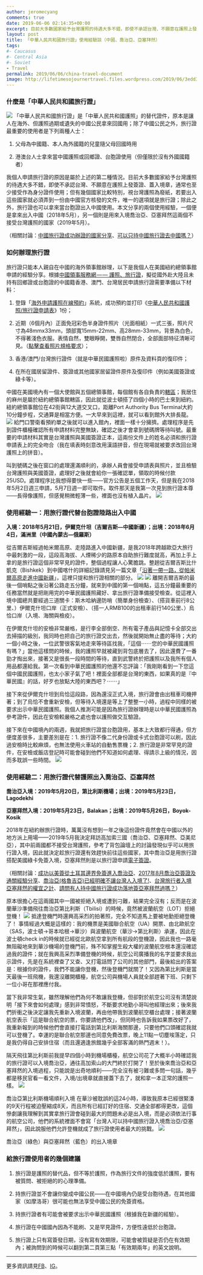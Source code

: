 ```yaml
---
author: jeromecyang
comments: true
date: 2019-06-06 02:14:35+00:00
excerpt: 目前大多數國家給予台灣護照的待遇大多不錯，即使不承認台灣、不願意在護照上發簽證、蓋入境章，通常也至少接受作為身分證件使用；但有幾個國家比較特別，視台灣護照為廢紙，若要出入這些國家就必須弄到一份由中國官方核發的文件，唯一的選項就是旅行證。本文分享的兩個使用經驗，一個便是拿來出入中國（2018年5月），另一個則是用來入境喬治亞、亞塞拜然這兩個不接受台灣護照的國家（2019年5月）。
layout: post
title: 「中華人民共和國旅行證」使用經驗談（中國、喬治亞、亞塞拜然）
tags:
#- Caucasus
#- Central Asia
#- Soviet
- Travel
permalink: 2019/06/06/china-travel-document
image: http://lifetimesojournertravel.files.wordpress.com/2019/06/3edd3-1s_6-lixsecadiyyfajfscq.jpeg
---
```


### 什麼是「中華人民共和國旅行證」


![](http://lifetimesojournertravel.files.wordpress.com/2019/06/3edd3-1s_6-lixsecadiyyfajfscq.jpeg)
「中華人民共和國旅行證」是「中華人民共和國護照」的替代證件，原本是讓人在海外、但護照過期或遺失的中國公民拿來回國用；除了中國公民之外，旅行證最重要的使用者是下列兩種人士：



 	
  1. 父母為中國籍、本人為外國籍的兒童隨父母回國時用

 	
  2. 港澳台人士拿來當中國護照或回鄉證、台胞證使用（但僅限於沒有外國國籍者）


我個人申請旅行證的原因是屬於上述的第二種情況。目前大多數國家給予台灣護照的待遇大多不錯，即使不承認台灣、不願意在護照上發簽證、蓋入境章，通常也至少接受作為身分證件使用；但有幾個國家比較特別，視台灣護照為廢紙，若要出入這些國家就必須弄到一份由中國官方核發的文件，唯一的選項就是旅行證；除此之外，旅行證也可以拿來當台胞證出入中國使用。本文分享的兩個使用經驗，一個便是拿來出入中國（2018年5月），另一個則是用來入境喬治亞、亞塞拜然這兩個不接受台灣護照的國家（2019年5月）。

（相關討論：[中國旅行證成功辦證的國家分享](https://www.backpackers.com.tw/forum/showthread.php?t=10141235)、[可以只持中國旅行證去中國嗎？](https://www.backpackers.com.tw/forum/showthread.php?t=1559595)）


### 如何辦理旅行證


旅行證只能本人親自在中國的海外領事館辦理，以下是我個人在美國紐約總領事館申請的經驗分享。根據[中國領事服務網 — — 護照、旅行證](http://cs.mfa.gov.cn/zggmzhw/hzlxz/)，擬從國外赴大陸且未持有回鄉證或台胞證的中國籍香港、澳門、台灣居民申請旅行證需要準備以下材料：



 	
  1. 登錄「[海外申請護照在線預約](https://ppt.mfa.gov.cn/appo/)」系統，成功預約並打印《[中華人民共和國護照/旅行證申請表](http://cs.mfa.gov.cn/zlbg/bgzl/hzlxz/P020110624390097873774.pdf)》1份；

 	
  2. 近期（6個月內）正面免冠彩色半身證件照片（光面相紙）一式三張，照片尺寸為48mmx33mm，頭部寬15mm-22mm、高28mm-33mm，背景為白色，不得著淺色衣服。表情自然，雙眼睜開，雙唇自然閉合，全部面部特征清晰可見。（[點擊查看照片規格要求](http://cs.mfa.gov.cn/zggmzhw/hzlxz/sbhzlxz/W020190329386472685945.pdf)）；

 	
  3. 香港/澳門/台灣旅行證件（就是中華民國護照啦）原件及資料頁的復印件；

 	
  4. 在所在國居留證件、簽證或其他國家居留證件原件及復印件（例如美國簽證或綠卡等）。


中國在美國境內有一個大使館與五個總領事館，每個館有各自負責的[轄區](http://www.china-embassy.org/chn/zmzglj/t84176.htm)；我居住的麻州是屬於紐約總領事館轄區，因此就從波士頓搭了四個小時的巴士來到紐約。紐約總領事館位在42街與12大道交叉口，距離Port Authority Bus Terminal大約10分鐘步程，交通算是相當方便。一大早來到這裡，就可以看到館外大排長龍。
![](http://lifetimesojournertravel.files.wordpress.com/2019/06/80d37-1ds4fzsmbebb5qoapoof0yg.jpeg)
給門口警衛看預約單之後就可以進入館內，裡面一樣十分擁擠。處理程序是先到證件櫃檯確認所有申請材料完整無缺，確認之後才會拿到號碼牌等待叫號。最重要的申請材料其實是台灣護照與美國簽證正本，這兩份文件上的姓名必須和旅行證申請表上的完全吻合（我在填表時刻意改用漢語拼音，但在現場就被要求改回台灣護照上的拼音）。

叫到號碼之後在窗口的處理還滿順利的，承辦人員會接受申請表與照片，並且檢驗台灣護照與美國簽證，處理好之後就會給你一張確認單，領取的時候付款25USD。處理程序比我想得要快一些——官方公告是五個工作天，但是我在2018年5月2日週三申請，5月7日週一即可取件。取件那天是我第一次見到旅行證本尊——長得像護照，但感覺稍微輕薄一些，裡面也沒有植入晶片。
![](http://lifetimesojournertravel.files.wordpress.com/2019/06/9bf30-14b1s-ee5dfsinajksihcww.jpeg)


### 使用經驗一：用旅行證代替台胞證陸路出入中國


**入境：2018年5月21日，伊爾克什坦（吉爾吉斯—中國新疆）；出境：2018年6月4日，滿洲里（中國內蒙古—俄羅斯）**

從吉爾吉斯經過帕米爾高原、走陸路進入中國新疆，是我2018年跨越歐亞大旅行中最刺激的一段，這段高海拔、人煙稀少的路原本自助旅行難度就高，再加上手上拿的是旅行證這個非常罕見的證件，整個過程讓人心驚膽跳。整趟從吉爾吉斯比什凱克（Bishkek）到中國喀什的詳細記錄請見另一篇文章「[沿著一帶一路，從帕米爾高原走進中國新疆](../../../2018/10/08/pamir-highway-zh)」，這裡只提和旅行證相關的部分。
![](http://lifetimesojournertravel.files.wordpress.com/2019/06/d3398-0nbuxdwsey55nihoq.jpg)
![](http://lifetimesojournertravel.files.wordpress.com/2019/06/84951-0eavibsukwyxloml3.jpg)
離開吉爾吉斯的最後一個哨點之後沿著公路走五分鐘，就來到中國的第一個哨點，這五分鐘最重要的任務當然就是把剛用完的中華民國護照藏好、拿出旅行證準備接受檢查。從這裡入境中國總共要經過三道關卡：斯木哈納邊防哨（簡單身份檢查）、（搭貨車前行8公里、）伊爾克什坦口岸（正式安檢）、（搭一人RMB100的出租車前行140公里、）烏恰口岸（入境、海關與檢疫）。

在伊爾克什坦的安檢非常嚴格，是行李全部倒空、所有電子產品與記憶卡全部交出去掃描的級別，我同時也把自己的旅行證交出去，然後就開始無止盡的等待；大約一個小時之後，一位武警很客氣地走來等待區找我，「這個⋯⋯您的中華民國護照有嗎？」當他這樣問的時候，我的護照早就被藏到背包底層去了，因此還費了一番勁才掏出來，接著又是很長一段時間的等待，直到武警終於把護照以及我所有個人用品都還給我。第一次看到中華民國護照的他還不忘評論：「我剛剛看到一下您這個中國民國護照，也太小家子氣了吧！裡面全部都是台灣的東西，如果真的是『中華民國』的話，好歹也放點大陸的東西吧？⋯⋯」

接下來從伊爾克什坦到烏恰這段路，因為還沒正式入境，旅行證會由出租車司機押著；到了烏恰不會重新安檢，但等待入境還是等上了整整一小時，過程中同樣的被要求出示中華民國護照。我個人推測可能是因為旅行證辦理時是以中華民國護照為參考證件，因此在安檢較嚴格之處也會以護照做交互驗證。

接下來在中國境內的兩週，我就把旅行證當台胞證用，基本上大致都行得通，但方便度差很多，主要差別是在：1. 旅行證不像二代身份證或卡式台胞證可以刷，因此過安檢時比較麻煩，也無法使用火車站的自動售票機；2. 旅行證是非常罕見的證件，在安檢或飯店登記時可能會碰到他們不知道如何處理、得請示上級的情況，因而多耽誤一些時間。
![](http://lifetimesojournertravel.files.wordpress.com/2019/06/90e0f-1pjqkyfcwpy7esk5dmdxkvw.jpeg)


### 使用經驗二：用旅行證代替護照出入喬治亞、亞塞拜然


**喬治亞入境：2019年5月20日，第比利斯機場；出境：2019年5月23日， Lagodekhi**

**亞塞拜然入境：2019年5月23日，Balakan；出境：2019年5月26日，Boyok-Kosik**

2018年在紐約辦旅行證時，萬萬沒有想到一年之後這份證件竟然會在中國以外的地方派上用場——2019年5月我決定拜訪高加索三國（喬治亞、亞塞拜然、亞美尼亞），其中前兩國都不接受台灣護照，參考了背包論壇上的討論發現似乎可以用旅行證入境，因此就決定趁旅行證還有效趕快前往這些國家，其中喬治亞是用旅行證搭配美國綠卡免簽入境，亞塞拜然則是以旅行證申請[電子簽證](https://evisa.com.az/)。

（相關討論：[成功以美簽從土耳其邊界免簽進入喬治亞](https://www.backpackers.com.tw/forum/showthread.php?t=992449)、[2017年8月喬治亞簽證及通關經驗分享](https://www.backpackers.com.tw/forum/showthread.php?t=1995661)、[喬治亞(格魯吉亞)已經明確不讓台灣人入境了!](https://www.backpackers.com.tw/forum/showthread.php?t=1818951)、[台灣旅行者入境亞塞拜然的權宜之計](https://www.backpackers.com.tw/forum/showthread.php?t=10083740)、[請問有人持中國旅行證成功落地簽亞塞拜然過嗎？](https://www.backpackers.com.tw/forum/showthread.php?t=10103339)）

原本很擔心在這兩國其中一國被拒絕入境或遭到刁難，結果完全沒有；反而是在波蘭華沙準備飛往喬治亞第比利斯（Tbilisi）的時候，竟然被波蘭航空（LOT）拒絕登機！
![](https://cdn-images-1.medium.com/max/800/0*SUZsuK0VxMOIDQeL)
抵達登機門時還興高采烈的拍著照，完全不知道馬上要被地勤拒絕登機了！
事情經過大概是這樣的：我的機票是美國聯合航空（UA）開票、由北歐航空（SAS，波士頓→哥本哈根→華沙）與波蘭航空（華沙→第比利斯）承運，因此在波士頓check in的時候就已經從北歐航空拿到所有航段的登機證，因此我也一路毫無阻礙地來到華沙機場的登機門前，殊不知掌握生殺大權的波蘭航空根本還沒確認過我的證件；就在我興高采烈準備登機的時候，航空公司廣播我的名字並要求我出示證件，先是在系統裡查了又查、又打電話問了公司的其他部門，最後給出的答案是：根據你的證件，我們不能讓你登機，然後登機門就關了！又因為第比利斯是當天最後一班飛機，我還沒離開櫃檯，航空公司與機場人員就全部趕著下班、只剩下一位小哥在那裡應付我。

當下我非常生氣，雖然理解他們為何不敢讓我登機，但卻對於航空公司沒有清楚說明「接下來會如何處理」感到非常憤怒，不斷要求地勤小哥叫他經理出來；後來我們折衝之後決定讓我先重新入境波蘭，再由他帶我到波蘭航空櫃台處理；接著波蘭航空表示「這是聯合航空的票，你要請他們改」，但同時也告訴我如果票改好了，我重新報到的時候他們會直接打電話到第比利斯海關那邊，只要他們口頭確認我就可以登機了。幸運的是聯合航空那邊也同意免費改票，晚上11點一切塵埃落定，只是我仍得自己安排住宿（而且還適逢旅館幾乎全部客滿的熱門週末！）。

隔天飛往第比利斯前我提早四個小時到機場櫃檯，航空公司花了大概半小時確認我的旅行證可以入境喬治亞，通往高加索山的大門終於打開了！至於後來喬治亞和亞塞拜然的入境過程，只能說是出奇地順利——完全沒有被刁難或多問一句話，幾乎都是移民官看一看文件，入境/出境章就直接蓋下去了，就和拿一本正常的護照一樣。
![](https://cdn-images-1.medium.com/max/800/0*vqj-S3eBz0c4qHFp)

喬治亞第比利斯機場順利入境
在華沙被耽誤的這24小時，導致我原本已經很緊湊的9天行程被迫壓縮成8天，而且所有已經訂好的住宿、交通全部都得更改，這個慘劇讓我理解到其實拿旅行證會碰到最大的問題未必是出入境，而是必須依法行事的航空公司，他們的系統裡面不會寫「台灣人可以持中國旅行證入境喬治亞/亞塞拜然」，因此說服他們允許登機就成了旅行證使用者最大的挑戰。
![](http://lifetimesojournertravel.files.wordpress.com/2019/06/069c1-1nivgeo2gd_44nphcfup4_q.jpeg)

喬治亞（綠色）與亞塞拜然（藍色）的出入境章


### 給旅行證使用者的幾個建議





 	
  1. 旅行證是護照的替代品，但不等於護照，作為旅行文件的強度低於護照，要有被質問、被拒絕的的心理準備。

 	
  2. 持旅行證並不會讓你變成中國公民——在中國境內仍是受台胞待遇，在其他國家（如摩洛哥）很可能也無法享受中國公民的免簽資格。

 	
  3. 持旅行證者有可能會被要求出示中華民國護照（根據我在新疆的經驗）。

 	
  4. 旅行證在中國國內因為不能刷、又是罕見證件，方便性遠低於台胞證。

 	
  5. 旅行證上只有寫簽發日期，沒有寫有效期限，可能會被質疑是否仍在有效期內；被詢問到的時候可以翻到第二頁第三點「有效期兩年」的英文說明。





* * *



更多資訊請見[FB](https://www.facebook.com/travel.wok)、[IG](https://www.instagram.com/travel.wok/)。
